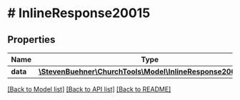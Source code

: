 # # InlineResponse20015

## Properties

Name | Type | Description | Notes
------------ | ------------- | ------------- | -------------
**data** | [**\StevenBuehner\ChurchTools\Model\InlineResponse20014Data**](InlineResponse20014Data.md) |  | [optional]

[[Back to Model list]](../../README.md#models) [[Back to API list]](../../README.md#endpoints) [[Back to README]](../../README.md)

